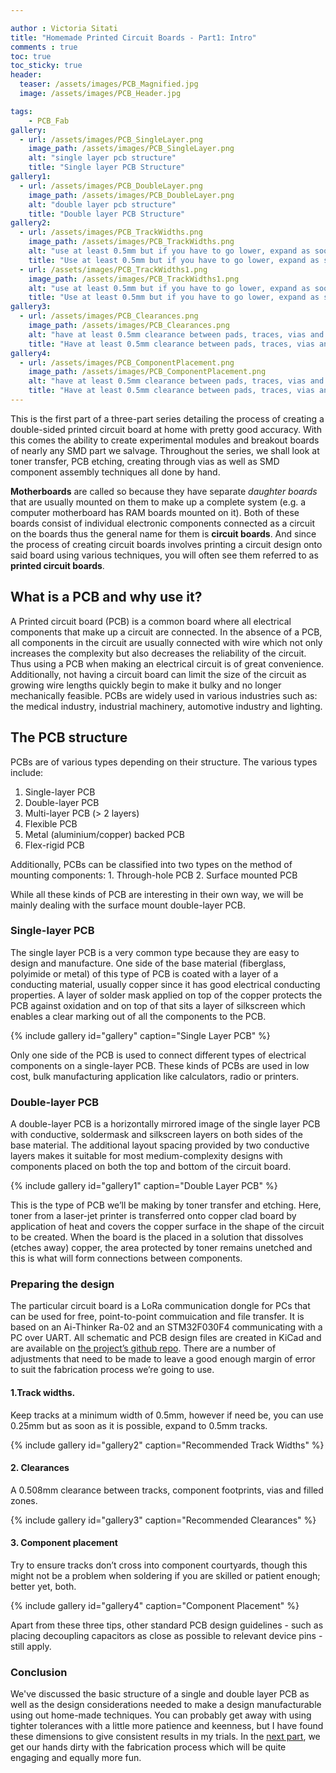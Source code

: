 ```yaml
---

author : Victoria Sitati
title: "Homemade Printed Circuit Boards - Part1: Intro"
comments : true
toc: true
toc_sticky: true
header:
  teaser: /assets/images/PCB_Magnified.jpg
  image: /assets/images/PCB_Header.jpg

tags:
    - PCB_Fab
gallery:
  - url: /assets/images/PCB_SingleLayer.png 
    image_path: /assets/images/PCB_SingleLayer.png 
    alt: "single layer pcb structure"
    title: "Single layer PCB Structure"
gallery1:
  - url: /assets/images/PCB_DoubleLayer.png 
    image_path: /assets/images/PCB_DoubleLayer.png 
    alt: "double layer pcb structure"
    title: "Double layer PCB Structure"
gallery2:
  - url: /assets/images/PCB_TrackWidths.png 
    image_path: /assets/images/PCB_TrackWidths.png 
    alt: "use at least 0.5mm but if you have to go lower, expand as soon as possible"
    title: "Use at least 0.5mm but if you have to go lower, expand as soon as possible"
  - url: /assets/images/PCB_TrackWidths1.png 
    image_path: /assets/images/PCB_TrackWidths1.png 
    alt: "use at least 0.5mm but if you have to go lower, expand as soon as possible"
    title: "Use at least 0.5mm but if you have to go lower, expand as soon as possible"
gallery3:
  - url: /assets/images/PCB_Clearances.png 
    image_path: /assets/images/PCB_Clearances.png 
    alt: "have at least 0.5mm clearance between pads, traces, vias and zones"
    title: "Have at least 0.5mm clearance between pads, traces, vias and zones"
gallery4:
  - url: /assets/images/PCB_ComponentPlacement.png 
    image_path: /assets/images/PCB_ComponentPlacement.png 
    alt: "have at least 0.5mm clearance between pads, traces, vias and zones"
    title: "Have at least 0.5mm clearance between pads, traces, vias and zones"
---
```


This is the first part of a three-part series detailing the process of creating a double-sided printed circuit board at home with pretty good accuracy. With this comes the ability to create experimental modules and breakout boards of nearly any SMD part we salvage. Throughout the series, we shall look at toner transfer, PCB etching, creating through vias as well as SMD component assembly techniques all done by hand.

**Motherboards** are called so because they have separate *daughter boards* that are usually mounted on them to make up a complete system (e.g. a computer motherboard has RAM boards mounted on it). Both of these boards consist of individual electronic components connected as a circuit on the boards thus the general name for them is **circuit boards**. And since the process of creating circuit boards involves printing a circuit design onto said board using various techniques, you will often see them referred to as **printed circuit boards**. 

## What is a PCB and why use it?
 
A Printed circuit board (PCB) is a common board where all electrical components that make up a circuit are connected. In the absence of a PCB, all components in the circuit are usually connected with wire which not only increases the complexity but also decreases the reliability of the circuit. Thus using a PCB when making an electrical circuit is of great convenience. Additionally, not having a circuit board can limit the size of the circuit as growing wire lengths quickly begin to make it bulky and no longer mechanically feasible. PCBs are widely used in various industries such as: the medical industry, industrial machinery, automotive industry and lighting. 

## The PCB structure

PCBs are of various types depending on their structure. The various types include:

1. Single-layer PCB
2. Double-layer PCB
3. Multi-layer PCB (> 2 layers)
4. Flexible PCB
5. Metal (aluminium/copper) backed PCB
6. Flex-rigid PCB

Additionally, PCBs can be classified into two types on the method of mounting components:
    1. Through-hole PCB
    2. Surface mounted PCB

While all these kinds of PCB are interesting in their own way, we will be mainly dealing with the surface mount double-layer PCB.  

### Single-layer PCB
The single layer PCB is a very common type because they are easy to design and manufacture. One side of the base material (fiberglass, polyimide or metal) of this type of PCB is coated with a layer of a conducting material, usually copper since it has good electrical conducting properties. A layer of solder mask applied on top of the copper protects the PCB against oxidation and on top of that sits a layer of silkscreen which enables a clear marking out of all the components to the PCB.

{% include gallery id="gallery" caption="Single Layer PCB" %}

Only one side of the PCB is used to connect different types of electrical components on a single-layer PCB. These kinds of PCBs are used in low cost, bulk manufacturing application like calculators, radio or printers.


### Double-layer PCB
A double-layer PCB is a horizontally mirrored image of the single layer PCB with conductive, soldermask and silkscreen layers on both sides of the base material. The additional layout spacing provided by two conductive layers makes it suitable for most medium-complexity designs with components placed on both the top and bottom of the circuit board.
 
{% include gallery id="gallery1" caption="Double Layer PCB" %}

This is the type of PCB we’ll be making by toner transfer and etching. Here, toner from a laser-jet printer is transferred onto copper clad board by application of heat and covers the copper surface in the shape of the circuit to be created. When the board is the placed in a solution that dissolves (etches away) copper, the area protected by toner remains unetched and this is what will form connections between components.

### Preparing the design
The particular circuit board is a LoRa communication dongle for PCs that can be used for free, point-to-point commuication and file transfer. It is based on an Ai-Thinker Ra-02 and an STM32F030F4 communicating with a PC over UART. All schematic and PCB design files are created in KiCad and are available on [the project’s github repo](https://github.com/spaXXE/Hackers-Chat-App-over-Lora-W.A.N/tree/Develop/Hardware). There are a number of adjustments that need to be made to leave a good enough margin of error to suit the fabrication process we’re going to use.

#### 1.Track widths.
Keep tracks at a minimum width of 0.5mm, however if need be, you can use 0.25mm but as soon as it is possible, expand to 0.5mm tracks.

{% include gallery id="gallery2" caption="Recommended Track Widths" %}

#### 2. Clearances
A 0.508mm clearance between tracks, component footprints, vias and filled zones.

{% include gallery id="gallery3" caption="Recommended Clearances" %}


#### 3. Component placement
Try to ensure tracks don’t cross into component courtyards, though this might not be a problem when soldering if you are skilled or patient enough; better yet, both.

{% include gallery id="gallery4" caption="Component Placement" %}

Apart from these three tips, other standard PCB design guidelines - such as placing decoupling capacitors as close as possible to relevant device pins - still apply.



### Conclusion
We've discussed the basic structure of a single and double layer PCB as well as the design considerations needed to make a design manufacturable using out home-made techniques.
You can probably get away with using tighter tolerances with a little more patience and keenness, but I have found these dimensions to give consistent results in my trials.
In the [next part](), we get our hands dirty with the fabrication process which will be quite engaging and equally more fun.
